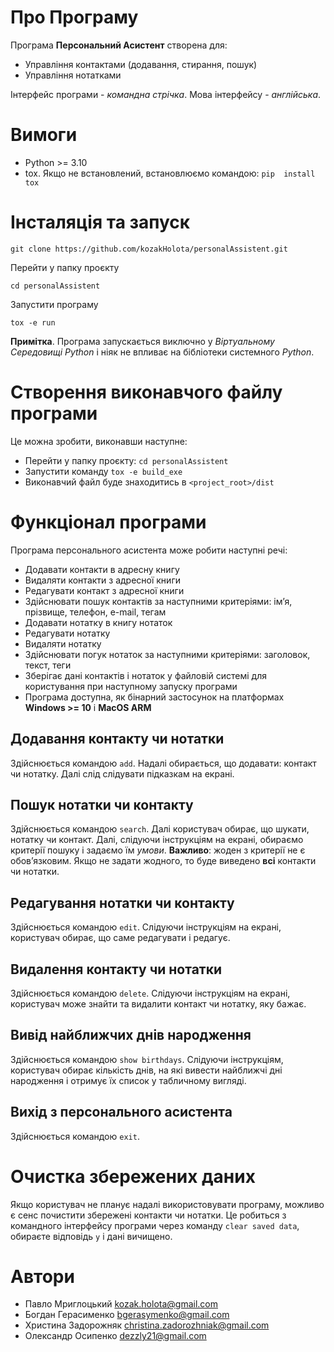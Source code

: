 # Про Програму
Програма **Персональний Асистент** створена для:

- Управління контактами (додавання, стирання, пошук)
- Управління нотатками

Інтерфейс програми - *командна стрічка*. Мова інтерфейсу - *англійська*.

# Вимоги
- Python >= 3.10
- tox. Якщо не встановлений, встановлюємо командою: `pip  install tox`
# Інсталяція та запуск

`git clone https://github.com/kozakHolota/personalAssistent.git`

Перейти у папку проєкту

`cd personalAssistent`

Запустити програму

`tox -e run`

**Примітка**. Програма запускається виключно у *Віртуальному Середовищі Python* і ніяк не впливає на бібліотеки системного *Python*.

# Створення виконавчого файлу програми
Це можна зробити, виконавши наступне:
- Перейти у папку проєкту: `cd personalAssistent`
- Запустити команду `tox -e build_exe`
- Виконавчий файл буде знаходитись в `<project_root>/dist`

# Функціонал програми
Програма персонального асистента може робити наступні речі:
- Додавати контакти в адресну книгу
- Видаляти контакти з адресної книги
- Редагувати контакт з адресної книги
- Здійснювати пошук контактів за наступними критеріями: імʼя, прізвище, телефон, e-mail, тегам
- Додавати нотатку в книгу нотаток
- Редагувати нотатку
- Видаляти нотатку
- Здійснювати погук нотаток за наступними критеріями: заголовок, текст, теги
- Зберігає дані контактів і нотаток у файловій системі для користування при наступному запуску програми
- Програма доступна, як бінарний застосунок на платформах **Windows >= 10** i **MacOS ARM**

## Додавання контакту чи нотатки
Здійснюється командою `add`. Надалі обирається, що додавати: контакт чи нотатку. Далі слід слідувати підказкам на екрані.

## Пошук нотатки чи контакту
Здійснюється командою `search`. Далі користувач обирає, що шукати, нотатку чи контакт. 
Далі, слідуючи інструкціям на екрані, обираємо критерії пошуку і задаємо їм *умови*. **Важливо**: жоден з критерії не є обовʼязковим.
Якщо не задати жодного, то буде виведено **всі** контакти чи нотатки.

## Редагування нотатки чи контакту
Здійснюється командою `edit`. Слідуючи інструкціям на екрані, користувач обирає, що саме редагувати і редагує.

## Видалення контакту чи нотатки
Здійснюється командою `delete`. Слідуючи інструкціям на екрані, користувач може знайти та видалити контакт чи нотатку, яку бажає.

## Вивід найближчих днів народження
Здійснюється командою `show birthdays`. Слідуючи інструкціям, користувач обирає кількість днів, на які вивести найближчі дні народження і отримує їх список у табличному вигляді. 

## Вихід з персонального асистента
Здійснюється командою `exit`.

# Очистка збережених даних
Якщо користувач не планує надалі використовувати програму, можливо є сенс почистити збережені контакти чи нотатки.
Це робиться з командного інтерфейсу програми через команду `clear saved data`, обираєте відповідь `y` і дані вичищено.

# Автори
- Павло Мриглоцький <kozak.holota@gmail.com>
- Богдан Герасименко <bgerasymenko@gmail.com>
- Христина Задорожняк <christina.zadorozhniak@gmail.com>
- Олександр Осипенко <dezzly21@gmail.com>
